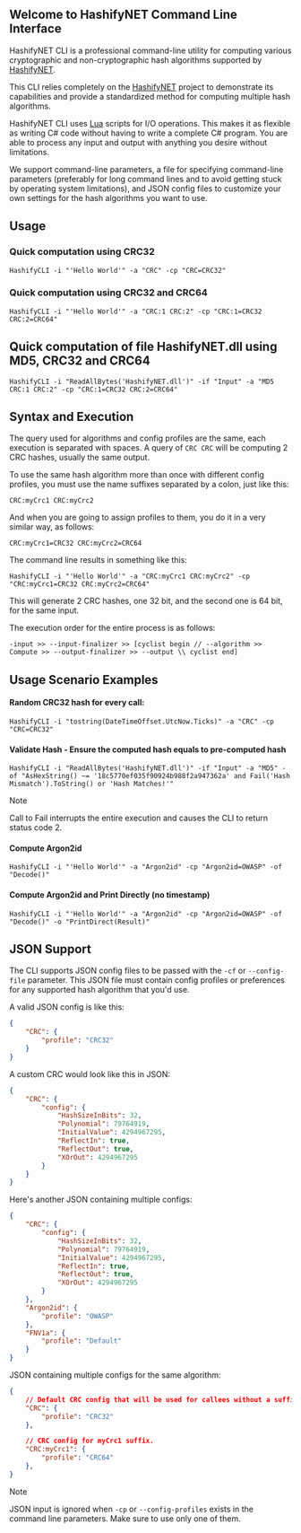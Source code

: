 Welcome to HashifyNET Command Line Interface
--------------------------------------------

HashifyNET CLI is a professional command-line utility for computing various cryptographic and non-cryptographic hash algorithms supported by [HashifyNET](https://github.com/Deskasoft/HashifyNET).

This CLI relies completely on the [HashifyNET](https://github.com/Deskasoft/HashifyNET) project to demonstrate its capabilities and provide a standardized method for computing multiple hash algorithms.

HashifyNET CLI uses [Lua](https://github.com/NLua/NLua) scripts for I/O operations. This makes it as flexible as writing C# code without having to write a complete C# program. You are able to process any input and output with anything you desire without limitations.

We support command-line parameters, a file for specifying command-line parameters (preferably for long command lines and to avoid getting stuck by operating system limitations), and JSON config files to customize your own settings for the hash algorithms you want to use.

Usage
-----
### Quick computation using CRC32
```
HashifyCLI -i "'Hello World'" -a "CRC" -cp "CRC=CRC32"
```

### Quick computation using CRC32 and CRC64
```
HashifyCLI -i "'Hello World'" -a "CRC:1 CRC:2" -cp "CRC:1=CRC32 CRC:2=CRC64"
```

## Quick computation of file HashifyNET.dll using MD5, CRC32 and CRC64
```
HashifyCLI -i "ReadAllBytes('HashifyNET.dll')" -if "Input" -a "MD5 CRC:1 CRC:2" -cp "CRC:1=CRC32 CRC:2=CRC64"
```

Syntax and Execution
--------------------
The query used for algorithms and config profiles are the same, each execution is separated with spaces.
A query of `CRC CRC` will be computing 2 CRC hashes, usually the same output.

To use the same hash algorithm more than once with different config profiles, you must use the name suffixes separated by a colon, just like this:
```
CRC:myCrc1 CRC:myCrc2
```

And when you are going to assign profiles to them, you do it in a very similar way, as follows:
```
CRC:myCrc1=CRC32 CRC:myCrc2=CRC64
```

The command line results in something like this:
```
HashifyCLI -i "'Hello World'" -a "CRC:myCrc1 CRC:myCrc2" -cp "CRC:myCrc1=CRC32 CRC:myCrc2=CRC64"
```

This will generate 2 CRC hashes, one 32 bit, and the second one is 64 bit, for the same input.

The execution order for the entire process is as follows:
```
-input >> --input-finalizer >> [cyclist begin // --algorithm >> Compute >> --output-finalizer >> --output \\ cyclist end]
```

Usage Scenario Examples
-----------------------

#### Random CRC32 hash for every call:
```
HashifyCLI -i "tostring(DateTimeOffset.UtcNow.Ticks)" -a "CRC" -cp "CRC=CRC32"
```

#### Validate Hash - Ensure the computed hash equals to pre-computed hash
```
HashifyCLI -i "ReadAllBytes('HashifyNET.dll')" -if "Input" -a "MD5" -of "AsHexString() ~= '18c5770ef035f90924b988f2a947362a' and Fail('Hash Mismatch').ToString() or 'Hash Matches!'"
```

> [!NOTE]
> Call to Fail interrupts the entire execution and causes the CLI to return status code 2.

#### Compute Argon2id
```
HashifyCLI -i "'Hello World'" -a "Argon2id" -cp "Argon2id=OWASP" -of "Decode()"
```

#### Compute Argon2id and Print Directly (no timestamp)
```
HashifyCLI -i "'Hello World'" -a "Argon2id" -cp "Argon2id=OWASP" -of "Decode()" -o "PrintDirect(Result)"
```

JSON Support
------------
The CLI supports JSON config files to be passed with the `-cf` or `--config-file` parameter. This JSON file must contain config profiles or preferences for any supported hash algorithm that you'd use.

A valid JSON config is like this:
```JSON
{
	"CRC": {
		"profile": "CRC32"
	}
}
```

A custom CRC would look like this in JSON:
```JSON
{
	"CRC": {
		"config": {
			"HashSizeInBits": 32,
			"Polynomial": 79764919,
			"InitialValue": 4294967295,
			"ReflectIn": true,
			"ReflectOut": true,
			"XOrOut": 4294967295
		}
	}
}
```

Here's another JSON containing multiple configs:
```JSON
{
	"CRC": {
		"config": {
			"HashSizeInBits": 32,
			"Polynomial": 79764919,
			"InitialValue": 4294967295,
			"ReflectIn": true,
			"ReflectOut": true,
			"XOrOut": 4294967295
		}
	},
	"Argon2id": {
		"profile": "OWASP"
	},
	"FNV1a": {
		"profile": "Default"
	}
}
```

JSON containing multiple configs for the same algorithm:
```JSON
{
	// Default CRC config that will be used for callees without a suffix.
	"CRC": {
		"profile": "CRC32"
	},

	// CRC config for myCrc1 suffix.
	"CRC:myCrc1": {
		"profile": "CRC64"
	},
}
```

> [!NOTE]
> JSON input is ignored when `-cp` or `--config-profiles` exists in the command line parameters.
> Make sure to use only one of them.
